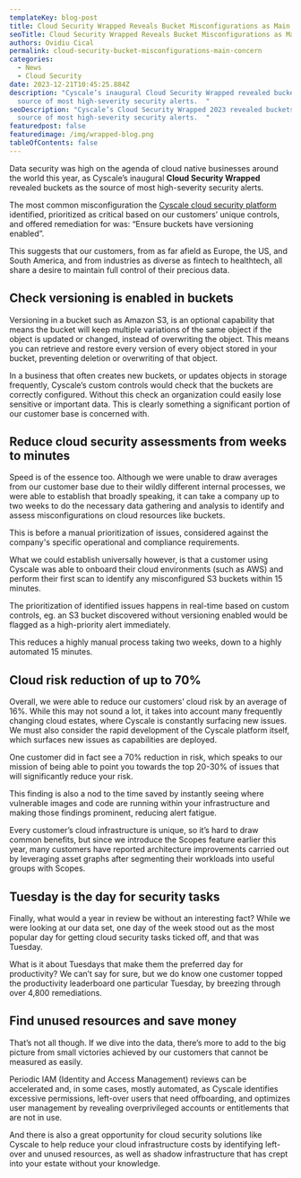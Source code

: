 ```yaml
---
templateKey: blog-post
title: Cloud Security Wrapped Reveals Bucket Misconfigurations as Main Concern
seoTitle: Cloud Security Wrapped Reveals Bucket Misconfigurations as Main Concern
authors: Ovidiu Cical
permalink: cloud-security-bucket-misconfigurations-main-concern
categories:
  - News
  - Cloud Security
date: 2023-12-21T10:45:25.884Z
description: "Cyscale’s inaugural Cloud Security Wrapped revealed buckets as the
  source of most high-severity security alerts.  "
seoDescription: "Cyscale’s Cloud Security Wrapped 2023 revealed buckets as the
  source of most high-severity security alerts.  "
featuredpost: false
featuredimage: /img/wrapped-blog.png
tableOfContents: false
---
```

Data security was high on the agenda of cloud native businesses around the world this year, as Cyscale’s inaugural **Cloud Security Wrapped** revealed buckets as the source of most high-severity security alerts.  

The most common misconfiguration the [Cyscale cloud security platform](https://cyscale.com/) identified, prioritized as critical based on our customers’ unique controls, and offered remediation for was: “Ensure buckets have versioning enabled”. 

This suggests that our customers, from as far afield as Europe, the US, and South America, and from industries as diverse as fintech to healthtech, all share a desire to maintain full control of their precious data.  

## Check versioning is enabled in buckets 

Versioning in a bucket such as Amazon S3, is an optional capability that means the bucket will keep multiple variations of the same object if the object is updated or changed, instead of overwriting the object. This means you can retrieve and restore every version of every object stored in your bucket, preventing deletion or overwriting of that object. 

In a business that often creates new buckets, or updates objects in storage frequently, Cyscale’s custom controls would check that the buckets are correctly configured. Without this check an organization could easily lose sensitive or important data. This is clearly something a significant portion of our customer base is concerned with. 

## Reduce cloud security assessments from weeks to minutes 

Speed is of the essence too. Although we were unable to draw averages from our customer base due to their wildly different internal processes, we were able to establish that broadly speaking, it can take a company up to two weeks to do the necessary data gathering and analysis to identify and assess misconfigurations on cloud resources like buckets. 

This is before a manual prioritization of issues, considered against the company's specific operational and compliance requirements. 

What we could establish universally however, is that a customer using Cyscale was able to onboard their cloud environments (such as AWS) and perform their first scan to identify any misconfigured S3 buckets within 15 minutes.  

The prioritization of identified issues happens in real-time based on custom controls, eg. an S3 bucket discovered without versioning enabled would be flagged as a high-priority alert immediately. 

This reduces a highly manual process taking two weeks, down to a highly automated 15 minutes.  

## Cloud risk reduction of up to 70% 

Overall, we were able to reduce our customers’ cloud risk by an average of 16%. While this may not sound a lot, it takes into account many frequently changing cloud estates, where Cyscale is constantly surfacing new issues. We must also consider the rapid development of the Cyscale platform itself, which surfaces new issues as capabilities are deployed.  

One customer did in fact see a 70% reduction in risk, which speaks to our mission of being able to point you towards the top 20-30% of issues that will significantly reduce your risk.  

This finding is also a nod to the time saved by instantly seeing where vulnerable images and code are running within your infrastructure and making those findings prominent, reducing alert fatigue. 

Every customer’s cloud infrastructure is unique, so it’s hard to draw common benefits, but since we introduce the Scopes feature earlier this year, many customers have reported architecture improvements carried out by leveraging asset graphs after segmenting their workloads into useful groups with Scopes.  

## Tuesday is the day for security tasks  

Finally, what would a year in review be without an interesting fact? While we were looking at our data set, one day of the week stood out as the most popular day for getting cloud security tasks ticked off, and that was Tuesday.  

What is it about Tuesdays that make them the preferred day for productivity? We can’t say for sure, but we do know one customer topped the productivity leaderboard one particular Tuesday, by breezing through over 4,800 remediations.  

## Find unused resources and save money 

That’s not all though. If we dive into the data, there’s more to add to the big picture from small victories achieved by our customers that cannot be measured as easily. 

Periodic IAM (Identity and Access Management) reviews can be accelerated and, in some cases, mostly automated, as Cyscale identifies excessive permissions, left-over users that need offboarding, and optimizes user management by revealing overprivileged accounts or entitlements that are not in use.  

And there is also a great opportunity for cloud security solutions like Cyscale to help reduce your cloud infrastructure costs by identifying left-over and unused resources, as well as shadow infrastructure that has crept into your estate without your knowledge.